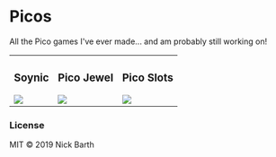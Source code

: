 # Picos
All the Pico games I've ever made... and am probably still working on!

<table>
  <tr>
    <td>
      <h3>Soynic</h3>
      <a href="https://www.lexaloffle.com/bbs/?tid=32820"><img src="https://www.lexaloffle.com/bbs/thumbs/pico8_soynic-7.png"></a>
    </td><td>
      <h3>Pico Jewel</h3>
      <a href="https://www.lexaloffle.com/bbs/?pid=54318"><img src="https://www.lexaloffle.com/bbs/thumbs/pico54317.png"></a>
    </td><td>
      <h3>Pico Slots</h3>
      <a href="https://www.lexaloffle.com/bbs/?pid=31535"><img src="https://www.lexaloffle.com/bbs/thumbs/pico54310.png"></a>
    </td>
  </tr>
</table>

### License
MIT &copy; 2019 Nick Barth
